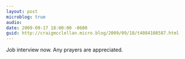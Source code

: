 ```yaml
---
layout: post
microblog: true
audio: 
date: 2009-09-17 18:00:00 -0600
guid: http://craigmcclellan.micro.blog/2009/09/18/t4084108587.html
---
```

Job interview now. Any prayers are appreciated.
